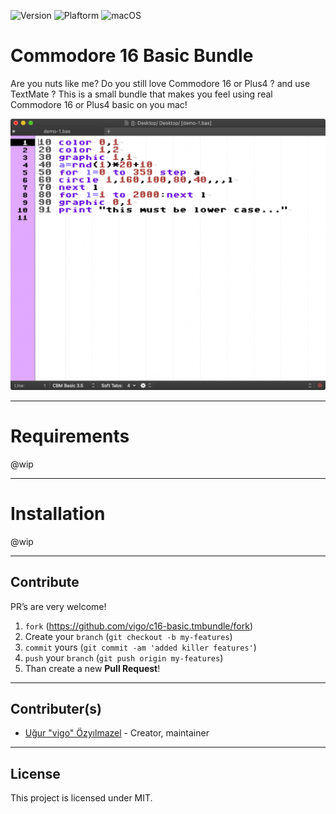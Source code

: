 ![Version](https://img.shields.io/badge/version-0.0.0-orange.svg)
![Plaftorm](https://img.shields.io/badge/platform-TextMate-blue.svg)
![macOS](https://img.shields.io/badge/macos-Catalina-yellow.svg)

# Commodore 16 Basic Bundle

Are you nuts like me? Do you still love Commodore 16 or Plus4 ? and use
TextMate ? This is a small bundle that makes you feel using real Commodore 16
or Plus4 basic on you mac!

![Choose CBM Basic 3.5 as schope](screens/c16-scope.png "Example screenshot")

---

# Requirements

@wip

---

# Installation

@wip

---

## Contribute

PR’s are very welcome!

1. `fork` (https://github.com/vigo/c16-basic.tmbundle/fork)
2. Create your `branch` (`git checkout -b my-features`)
3. `commit` yours (`git commit -am 'added killer features'`)
4. `push` your `branch` (`git push origin my-features`)
5. Than create a new **Pull Request**!

---

## Contributer(s)

* [Uğur "vigo" Özyılmazel][vigo] - Creator, maintainer

***

## License

This project is licensed under MIT.

[vigo]:  https://ugur.ozyilmazel.com "Official Homepage"
